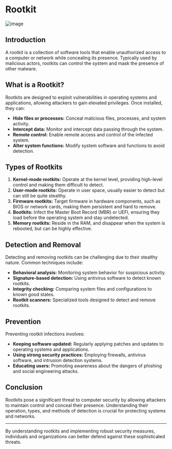 # Rootkit
![image](https://github.com/user-attachments/assets/7d595983-f6e1-464e-aa04-4fc02c96b586)

## Introduction

A rootkit is a collection of software tools that enable unauthorized access to a computer or network while concealing its presence. Typically used by malicious actors, rootkits can control the system and mask the presence of other malware.

## What is a Rootkit?

Rootkits are designed to exploit vulnerabilities in operating systems and applications, allowing attackers to gain elevated privileges. Once installed, they can:

- **Hide files or processes:** Conceal malicious files, processes, and system activity.
- **Intercept data:** Monitor and intercept data passing through the system.
- **Remote control:** Enable remote access and control of the infected system.
- **Alter system functions:** Modify system software and functions to avoid detection.

## Types of Rootkits

1. **Kernel-mode rootkits:** Operate at the kernel level, providing high-level control and making them difficult to detect.
2. **User-mode rootkits:** Operate in user space, usually easier to detect but can still be quite stealthy.
3. **Firmware rootkits:** Target firmware in hardware components, such as BIOS or network cards, making them persistent and hard to remove.
4. **Bootkits:** Infect the Master Boot Record (MBR) or UEFI, ensuring they load before the operating system and stay undetected.
5. **Memory rootkits:** Reside in the RAM, and disappear when the system is rebooted, but can be highly effective.

## Detection and Removal

Detecting and removing rootkits can be challenging due to their stealthy nature. Common techniques include:

- **Behavioral analysis:** Monitoring system behavior for suspicious activity.
- **Signature-based detection:** Using antivirus software to detect known rootkits.
- **Integrity checking:** Comparing system files and configurations to known good states.
- **Rootkit scanners:** Specialized tools designed to detect and remove rootkits.

## Prevention

Preventing rootkit infections involves:

- **Keeping software updated:** Regularly applying patches and updates to operating systems and applications.
- **Using strong security practices:** Employing firewalls, antivirus software, and intrusion detection systems.
- **Educating users:** Promoting awareness about the dangers of phishing and social engineering attacks.

## Conclusion

Rootkits pose a significant threat to computer security by allowing attackers to maintain control and conceal their presence. Understanding their operation, types, and methods of detection is crucial for protecting systems and networks.

---

By understanding rootkits and implementing robust security measures, individuals and organizations can better defend against these sophisticated threats.
